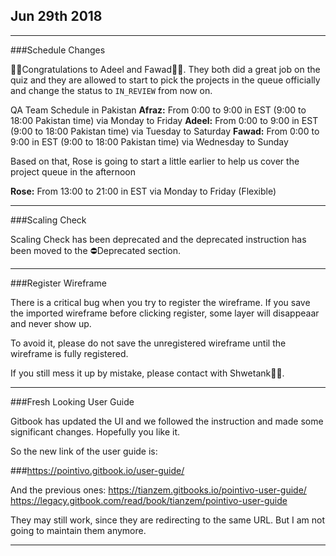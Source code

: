 ## Jun 29th 2018

---

###Schedule Changes

🎉🎉Congratulations to Adeel and Fawad🎈🎈. They both did a great job on the quiz and they are allowed to start to pick the projects in the queue officially and change the status to `IN_REVIEW` from now on. 

QA Team Schedule in Pakistan
**Afraz:** From 0:00 to 9:00 in EST (9:00 to 18:00 Pakistan time) via Monday to Friday
**Adeel:** From 0:00 to 9:00 in EST (9:00 to 18:00 Pakistan time) via Tuesday to Saturday
**Fawad:** From 0:00 to 9:00 in EST (9:00 to 18:00 Pakistan time) via Wednesday to Sunday

Based on that, Rose is going to start a little earlier to help us cover the project queue in the afternoon

**Rose:** From 13:00 to 21:00 in EST via Monday to Friday (Flexible)

---

###Scaling Check

Scaling Check has been deprecated and the deprecated instruction has been moved to the ⛔Deprecated section.

---

###Register Wireframe

There is a critical bug when you try to register the wireframe. If you save the imported wireframe before clicking register, some layer will disappeaar and never show up.

To avoid it, please do not save the unregistered wireframe until the wireframe is fully registered.

If you still mess it up by mistake, please contact with Shwetank👨‍💻.

---

###Fresh Looking User Guide

Gitbook has updated the UI and we followed the instruction and made some significant changes. Hopefully you like it.

So the new link of the user guide is:

###https://pointivo.gitbook.io/user-guide/

And the previous ones:
https://tianzem.gitbooks.io/pointivo-user-guide/
https://legacy.gitbook.com/read/book/tianzem/pointivo-user-guide

They may still work, since they are redirecting to the same URL. But I am not going to maintain them anymore.

---



